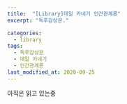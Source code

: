 ```yaml
---
title:  "[Library]데일 카네기 인간관계론"
excerpt: "독후감상문."

categories:
  - library
tags:
  - 독후감상문
  - 데일 카네기
  - 인간관계론
last_modified_at: 2020-09-25
---
```


아직은 읽고 있는중